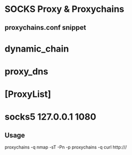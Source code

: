 # SOCKS Proxy & Proxychains

## proxychains.conf snippet
# dynamic_chain
# proxy_dns
# [ProxyList]
# socks5  127.0.0.1 1080

## Usage
proxychains -q nmap -sT -Pn -p <PORTS> <HOST>
proxychains -q curl http://<TARGET>/
